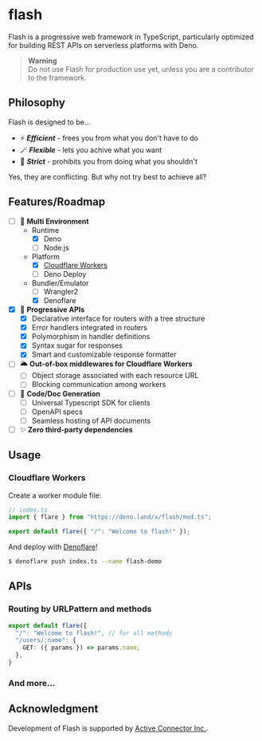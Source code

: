 # flash

Flash is a progressive web framework in TypeScript, particularly optimized for
building REST APIs on serverless platforms with Deno.

> **Warning**\
> Do not use Flash for production use yet, unless you are a contributor to the
> framework.

## Philosophy

Flash is designed to be...

- :zap: _**Efficient**_ - frees you from what you don't have to do
- :magic_wand: _**Flexible**_ - lets you achive what you want
- :rotating_light: _**Strict**_ - prohibits you from doing what you shouldn't

Yes, they are conflicting. But why not try best to achieve all?

## Features/Roadmap

- [ ] :helicopter: **Multi Environment**
  - Runtime
    - [x] Deno
    - [ ] Node.js
  - Platform
    - [x] [Cloudflare Workers](https://workers.cloudflare.com/)
    - [ ] Deno Deploy
  - Bundler/Emulator
    - [ ] Wrangler2
    - [x] Denoflare
- [x] :rocket: **Progressive APIs**
  - [x] Declarative interface for routers with a tree structure
  - [x] Error handlers integrated in routers
  - [x] Polymorphism in handler definitions
  - [x] Syntax sugar for responses
  - [x] Smart and customizable response formatter
- [ ] :sun_behind_large_cloud: **Out-of-box middlewares for Cloudflare Workers**
  - [ ] Object storage associated with each resource URL
  - [ ] Blocking communication among workers
- [ ] :scroll: **Code/Doc Generation**
  - [ ] Universal Typescript SDK for clients
  - [ ] OpenAPI specs
  - [ ] Seamless hosting of API documents
- [ ] :sparkles: **Zero third-party dependencies**

## Usage

### Cloudflare Workers

Create a worker module file:

```typescript
// index.ts
import { flare } from "https://deno.land/x/flash/mod.ts";

export default flare({ "/": "Welcome to flash!" });
```

And deploy with [Denoflare](https://denoflare.dev/)!

```sh
$ denoflare push index.ts --name flash-demo
```

## APIs

### Routing by URLPattern and methods

```typescript
export default flare({
  "/": "Welcome to flash!", // for all methods
  "/users/:name": {
    GET: ({ params }) => params.name,
  },
}
```

### And more...

## Acknowledgment

Development of Flash is supported by
[Active Connector Inc.](https://active-connector.com).
